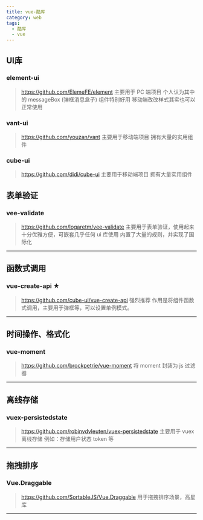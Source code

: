 ```yaml
---
title: vue-酷库
category: web
tags:
  - 酷库
  - vue
---
```


## UI库

### element-ui
> https://github.com/ElemeFE/element
> 主要用于 PC 端项目
> 个人认为其中的 messageBox (弹框消息盒子) 组件特别好用
> 移动端改改样式其实也可以正常使用

### vant-ui
> https://github.com/youzan/vant
> 主要用于移动端项目
> 拥有大量的实用组件

### cube-ui
> https://github.com/didi/cube-ui
> 主要用于移动端项目
> 拥有大量实用组件

## 表单验证

### vee-validate
> https://github.com/logaretm/vee-validate
> 主要用于表单验证，使用起来十分优雅方便，可嵌套几乎任何 ui 库使用
> 内置了大量的规则，并实现了国际化

-------------------------------------------------------------

## 函数式调用

### vue-create-api ★
> https://github.com/cube-ui/vue-create-api
> 强烈推荐
> 作用是将组件函数式调用，主要用于弹框等，可以设置单例模式。

-------------------------------------------------------------

## 时间操作、格式化

### vue-moment
> https://github.com/brockpetrie/vue-moment
> 将 moment 封装为 js 过滤器

-------------------------------------------------------------

## 离线存储

### vuex-persistedstate
> https://github.com/robinvdvleuten/vuex-persistedstate
> 主要用于 vuex 离线存储
> 例如：存储用户状态 token 等

-------------------------------------------------------------

## 拖拽排序

### Vue.Draggable
> https://github.com/SortableJS/Vue.Draggable
> 用于拖拽排序场景，高星库

-------------------------------------------------------------